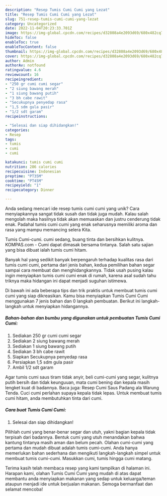 ```yaml
---
description: "Resep Tumis Cumi Cumi yang Lezat"
title: "Resep Tumis Cumi Cumi yang Lezat"
slug: 751-resep-tumis-cumi-cumi-yang-lezat
category: Uncategorized
date: 2022-11-04T20:23:33.701Z
image: https://img-global.cpcdn.com/recipes/d32808a4e2093d69/680x482cq70/tumis-cumi-cumi-foto-resep-utama.jpg
hideToc: false
enableToc: true
enableTocContent: false
thumbnail: https://img-global.cpcdn.com/recipes/d32808a4e2093d69/680x482cq70/tumis-cumi-cumi-foto-resep-utama.jpg
cover: https://img-global.cpcdn.com/recipes/d32808a4e2093d69/680x482cq70/tumis-cumi-cumi-foto-resep-utama.jpg
author: Admin
authorAv: notfound
ratingvalue: 4.6
reviewcount: 16
recipeingredient:
- "250 gr cumi cumi segar"
- "2 siung bawang merah"
- "1 siung bawang putih"
- "3 bh cabe rawit"
- "Secukupnya penyedap rasa"
- "1,5 sdm gula pasir"
- "1/2 sdt garam"
recipeinstructions:

- "Selesai dan siap dihidangkan!"
categories:
- Resep
tags:
- tumis
- cumi
- cumi

katakunci: tumis cumi cumi 
nutrition: 286 calories
recipecuisine: Indonesian
preptime: "PT35M"
cooktime: "PT45M"
recipeyield: "1"
recipecategory: Dinner

---
```





Anda sedang mencari ide resep tumis cumi cumi yang unik? Cara menyiapkannya sangat tidak susah dan tidak juga mudah. Kalau salah mengolah maka hasilnya tidak akan memuaskan dan justru cenderung tidak enak. Padahal tumis cumi cumi yang enak seharusnya memiliki aroma dan rasa yang mampu memancing selera Kita.





Tumis Cumi-cumi. cumi sedang, buang tinta dan bersihkan kulitnya. KOMPAS.com - Cumi dapat dimasak bersama tintanya. Salah satu sajian yang bisa dibuat ialah tumis cumi hitam.

Banyak hal yang sedikit banyak berpengaruh terhadap kualitas rasa dari tumis cumi cumi, pertama dari jenis bahan, kedua pemilihan bahan segar sampai cara membuat dan menghidangkannya. Tidak usah pusing kalau ingin menyiapkan tumis cumi cumi enak di rumah, karena asal sudah tahu triknya maka hidangan ini dapat menjadi suguhan istimewa.






Di bawah ini ada beberapa tips dan trik praktis untuk membuat tumis cumi cumi yang siap dikreasikan. Kamu bisa menyiapkan Tumis Cumi Cumi menggunakan 7 jenis bahan dan 0 langkah pembuatan. Berikut ini langkah-langkah untuk menyiapkan hidangannya.

<!--inarticleads1-->

##### Bahan-bahan dan bumbu yang digunakan untuk pembuatan Tumis Cumi Cumi:

1. Sediakan 250 gr cumi cumi segar
1. Sediakan 2 siung bawang merah
1. Sediakan 1 siung bawang putih
1. Sediakan 3 bh cabe rawit
1. Siapkan Secukupnya penyedap rasa
1. Persiapkan 1,5 sdm gula pasir
1. Ambil 1/2 sdt garam


Agar tumis cumi saus tiram tidak anyir, beli cumi-cumi yang segar, kulitnya putih bersih dan tidak keunguuan, mata cumi bening dan kepala masih lengket kuat di badannya. Baca juga: Resep Cumi Saus Padang ala Warung Tenda. Cuci cumi perlahan supaya kepala tidak lepas. Untuk membuat tumis cumi hitam, anda membutuhkan tinta dari cumi. 

<!--inarticleads2-->

##### Cara buat Tumis Cumi Cumi:


1. Selesai dan siap dihidangkan!

Pilihlah cumi yang benar-benar segar dan utuh, yakni bagian kepala tidak terpisah dari badannya. Bentuk cumi yang utuh menandakan bahwa kantung tintanya masih aman dan belum pecah. Olahan cumi-cumi yang pertama dan mudah dibuat adalah tumis cumi-cumi. Anda hanya memerlukan bahan sederhana dan mengikuti langkah-langkah simpel untuk membuat tumis cumi-cumi. Masukkan cumi, tumis hingga cumi matang. 

Terima kasih telah membaca resep yang kami tampilkan di halaman ini. Harapan kami, olahan Tumis Cumi Cumi yang mudah di atas dapat membantu anda menyiapkan makanan yang sedap untuk keluarga/teman ataupun menjadi ide untuk berjualan makanan. Semoga bermanfaat dan selamat mencoba!
